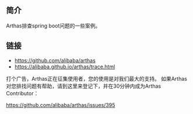 ## 简介

Arthas排查spring boot问题的一些案例。


## 链接

* https://github.com/alibaba/arthas
* https://alibaba.github.io/arthas/trace.html

打个广告，Arthas正在征集使用者，您的使用是对我们最大的支持。
如果Arthas对您排找问题有帮助，请到这里来登记下，并在30分钟内成为Arthas Contributor：

https://github.com/alibaba/arthas/issues/395
